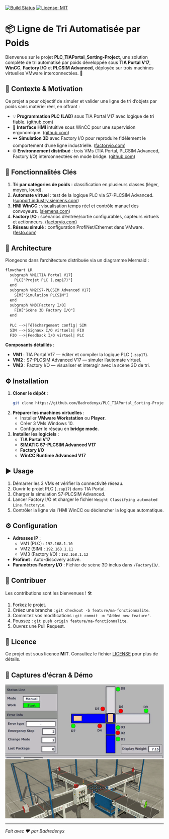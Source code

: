 
[![Build Status](https://img.shields.io/badge/build-passing-brightgreen.svg)](https://github.com/Badredenyx/PLC_TIAPortal_Sorting-Project/actions)
[![License: MIT](https://img.shields.io/badge/License-MIT-blue.svg)](LICENSE)

# 📦 Ligne de Tri Automatisée par Poids

Bienvenue sur le projet **PLC_TIAPortal_Sorting-Project**, une solution complète de tri automatisé par poids développée sous **TIA Portal V17**, **WinCC**, **Factory I/O** et **PLCSIM Advanced**, déployée sur trois machines virtuelles VMware interconnectées. 🚀

## 📝 Contexte & Motivation

Ce projet a pour objectif de simuler et valider une ligne de tri d’objets par poids sans matériel réel, en offrant :

- 💡 **Programmation PLC (LAD)** sous TIA Portal V17 avec logique de tri fiable. ([github.com](https://github.com/Badredenyx/PLC_TIAPortal_Sorting-Project))
- 🎨 **Interface HMI** intuitive sous WinCC pour une supervision ergonomique. ([github.com](https://github.com/Badredenyx/PLC_TIAPortal_Sorting-Project))
- 🕶️ **Simulation 3D** avec Factory I/O pour reproduire fidèlement le comportement d’une ligne industrielle. ([factoryio.com](https://factoryio.com/?utm_source=chatgpt.com))
- 🌐 **Environnement distribué** : trois VMs (TIA Portal, PLCSIM Advanced, Factory I/O) interconnectées en mode bridge. ([github.com](https://github.com/Badredenyx/PLC_TIAPortal_Sorting-Project))

## 🚀 Fonctionnalités Clés

1. **Tri par catégories de poids** : classification en plusieurs classes (léger, moyen, lourd).
2. **Automate virtuel** : test de la logique PLC via S7-PLCSIM Advanced. ([support.industry.siemens.com](https://support.industry.siemens.com/cs/document/109784440/simatic-step-7-incl.-safety-s7-plcsim-and-wincc-v17-trial-download?dti=0&lc=en-ww&utm_source=chatgpt.com))
3. **HMI WinCC** : visualisation temps réel et contrôle manuel des convoyeurs. ([siemens.com](https://www.siemens.com/us/en/products/automation/industry-software/automation-software/tia-portal.html?utm_source=chatgpt.com))
4. **Factory I/O** : scénarios d’entrée/sortie configurables, capteurs virtuels et actionneurs. ([factoryio.com](https://factoryio.com/?utm_source=chatgpt.com))
5. **Réseau simulé** : configuration ProfiNet/Ethernet dans VMware. ([festo.com](https://www.festo.com/us/en/e/iot-technologies-id_14811/?utm_source=chatgpt.com))

## 📐 Architecture

Plongeons dans l’architecture distribuée via un diagramme Mermaid :

```mermaid
flowchart LR
  subgraph VM1[TIA Portal V17]
    PLC["Projet PLC (.zap17)"]
  end
  subgraph VM2[S7-PLCSIM Advanced V17]
    SIM["Simulation PLCSIM"]
  end
  subgraph VM3[Factory I/O]
    FIO["Scène 3D Factory I/O"]
  end

  PLC -->|Téléchargement config| SIM
  SIM -->|Signaux I/O virtuels| FIO
  FIO -->|Feedback I/O virtuel| PLC
```

**Composants détaillés** :
- **VM1** : TIA Portal V17 — éditer et compiler la logique PLC (`.zap17`).
- **VM2** : S7-PLCSIM Advanced V17 — simuler l’automate virtuel.
- **VM3** : Factory I/O — visualiser et interagir avec la scène 3D de tri.

## ⚙️ Installation

1. **Cloner le dépôt** :
   ```bash
   git clone https://github.com/Badredenyx/PLC_TIAPortal_Sorting-Project.git
   ```
2. **Préparer les machines virtuelles** :
   - Installer **VMware Workstation** ou **Player**.
   - Créer 3 VMs Windows 10.
   - Configurer le réseau en **bridge mode**.
3. **Installer les logiciels** :
   - **TIA Portal V17**
   - **SIMATIC S7-PLCSIM Advanced V17**
   - **Factory I/O**
   - **WinCC Runtime Advanced V17**

## ▶️ Usage

1. Démarrer les 3 VMs et vérifier la connectivité réseau.
2. Ouvrir le projet PLC (`.zap17`) dans TIA Portal.
3. Charger la simulation S7-PLCSIM Advanced.
4. Lancer Factory I/O et charger le fichier `Weight Classifying automated Line.factoryio`.
5. Contrôler la ligne via l’HMI WinCC ou déclencher la logique automatique.

## ⚙️ Configuration

- **Adresses IP** :
  - VM1 (PLC) : `192.168.1.10`
  - VM2 (SIM) : `192.168.1.11`
  - VM3 (Factory I/O) : `192.168.1.12`
- **Profinet** : Auto-discovery activé.
- **Paramètres Factory I/O** : Fichier de scène 3D inclus dans `/FactoryIO/`.

## 🤝 Contribuer

Les contributions sont les bienvenues ! 🛠️

1. Forkez le projet.
2. Créez une branche : `git checkout -b feature/ma-fonctionnalite`.
3. Commitez vos modifications : `git commit -m "Added new feature"`.
4. Poussez : `git push origin feature/ma-fonctionnalite`.
5. Ouvrez une Pull Request.

## 📄 Licence

Ce projet est sous licence **MIT**. Consultez le fichier [LICENSE](./LICENSE) pour plus de détails.

## 📸 Captures d’écran & Démo

![Sim Picture 1](SimulationPicture.png)
![Sim Picture 2](SimulationPicture2.png)

---
*Fait avec ❤️ par Badredenyx*
